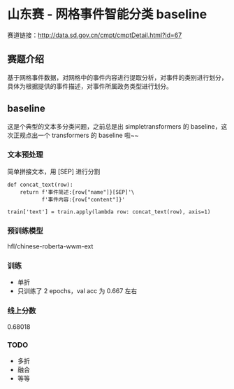 # 山东赛 - 网格事件智能分类 baseline

赛道链接：http://data.sd.gov.cn/cmpt/cmptDetail.html?id=67

## 赛题介绍

基于网格事件数据，对网格中的事件内容进行提取分析，对事件的类别进行划分，具体为根据提供的事件描述，对事件所属政务类型进行划分。 

## baseline

这是个典型的文本多分类问题，之前总是出 simpletransformers 的 baseline，这次正规点出一个 transformers 的 baseline 啦~~

### 文本预处理

简单拼接文本，用 [SEP] 进行分割

```
def concat_text(row):
    return f'事件简述:{row["name"]}[SEP]'\
           f'事件内容:{row["content"]}'

train['text'] = train.apply(lambda row: concat_text(row), axis=1)
```

### 预训练模型

hfl/chinese-roberta-wwm-ext

### 训练

- 单折
- 只训练了 2 epochs，val acc 为 0.667 左右

### 线上分数

0.68018

### TODO

- 多折
- 融合
- 等等